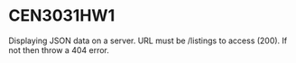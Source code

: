 # CEN3031HW1
Displaying JSON data on a server. URL must be /listings to access (200). If not then throw a 404 error.
